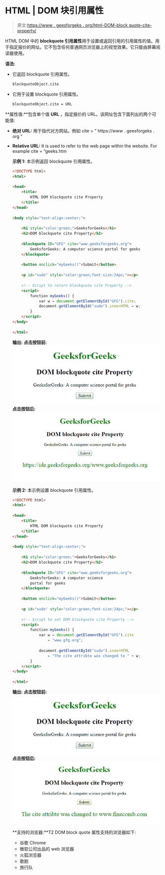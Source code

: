 # HTML | DOM 块引用属性

> 原文:[https://www . geesforgeks . org/html-DOM-block quote-cite-property/](https://www.geeksforgeeks.org/html-dom-blockquote-cite-property/)

HTML DOM 中的 **blockquote 引用属性**用于设置或返回引用的引用属性的值。用于指定报价的网址。它不包含任何普通网页浏览器上的视觉效果。它只能由屏幕阅读器使用。

**语法:**

*   它返回 blockquote 引用属性。

    ```html
    blockquoteObject.cite
    ```

*   它用于设置 blockquote 引用属性。

    ```html
    blockquoteObject.cite = URL
    ```

**属性值:**包含单个值 **URL** ，指定报价的 URL。该网址包含下面列出的两个可能值:

*   **绝对 URL:** 用于指代对方网站。例如 cite = " https://www . geesforgeks . org "
*   **Relative URL:** It is used to refer to the web page within the website. For example cite = “geeks.htm

    **示例 1:** 本示例返回 blockquote 引用属性。

    ```html
    <!DOCTYPE html> 
    <html> 

    <head> 
        <title>
            HTML DOM blockquote cite Property
        </title> 
    </head> 

    <body style="text-align:center;"> 

        <h1 style="color:green;">GeeksforGeeks</h1> 
        <h2>DOM blockquote cite Property</h2> 

        <blockquote ID="GFG" cite="www.geeksforgeeks.org"> 
            GeeksforGeeks: A computer science portal for geeks 
        </blockquote> 

        <button onclick="myGeeks()">Submit</button> 

        <p id="sudo" style="color:green;font-size:24px;"></p> 

        <!-- Script to return blockquote cite Property -->
        <script> 
            function myGeeks() { 
                var w = document.getElementById("GFG").cite; 
                document.getElementById("sudo").innerHTML = w; 
            } 
        </script> 
    </body> 

    </html>                    
    ```

    **输出:**
    **点击按钮前:**
    ![](img/400756a397edee7077b7a8fe2ed5ec65.png)
    **点击按钮后:**
    ![](img/6a0a47874bde2edd98393c06142a7fd4.png)

    **示例 2:** 本示例设置 blockquote 引用属性。

    ```html
    <!DOCTYPE html> 
    <html> 

    <head> 
        <title>
            HTML DOM blockquote cite Property
        </title> 
    </head> 

    <body style="text-align:center;"> 

        <h1 style="color:green;">GeeksforGeeks</h1> 
        <h2>DOM blockquote cite Property</h2> 

        <blockquote ID="GFG" cite="www.geeksforgeeks.org"> 
            GeeksforGeeks: A computer science
            portal for geeks 
        </blockquote> 

        <button onclick="myGeeks()">Submit</button> 

        <p id="sudo" style="color:green;font-size:24px;"></p> 

        <!-- Script to set DOM blockquote cite Property -->
        <script> 
            function myGeeks() { 
                var w = document.getElementById("GFG").cite
                    = "www.gfg.org"; 

                document.getElementById("sudo").innerHTML
                    = "The cite attribte was changed to " + w; 
            } 
        </script> 
    </body> 

    </html>                    
    ```

    **输出:**
    **点击按钮前:**
    ![](img/400756a397edee7077b7a8fe2ed5ec65.png)
    **点击按钮后:**
    ![](img/6924552149ffcd39ea23bd1df4ed1482.png)

    **支持的浏览器:**T2 DOM block quote 属性支持的浏览器如下:

    *   谷歌 Chrome
    *   微软公司出品的 web 浏览器
    *   火狐浏览器
    *   歌剧
    *   旅行队